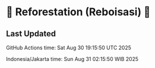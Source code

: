 
# 🌳 Reforestation (Reboisasi) 🌲

## Last Updated

GitHub Actions time: Sat Aug 30 19:15:50 UTC 2025

Indonesia/Jakarta time: Sun Aug 31 02:15:50 WIB 2025
